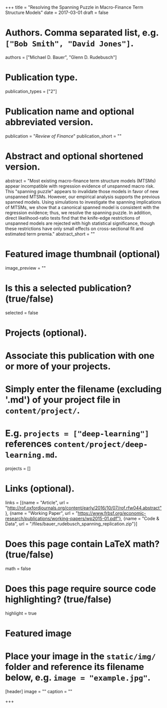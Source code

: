 +++
title = "Resolving the Spanning Puzzle in Macro-Finance Term Structure Models"
date = 2017-03-01
draft = false

# Authors. Comma separated list, e.g. `["Bob Smith", "David Jones"]`.
authors = ["Michael D. Bauer", "Glenn D. Rudebusch"]

# Publication type.
publication_types = ["2"]

# Publication name and optional abbreviated version.
publication = "*Review of Finance*"
publication_short = ""

# Abstract and optional shortened version.
abstract = "Most existing macro-finance term structure models (MTSMs) appear incompatible with regression evidence of unspanned macro risk. This \"spanning puzzle\" appears to invalidate those models in favor of new unspanned MTSMs. However, our empirical analysis supports the previous spanned models. Using simulations to investigate the spanning implications of MTSMs, we show that a canonical spanned model is consistent with the regression evidence; thus, we resolve the spanning puzzle. In addition, direct likelihood-ratio tests find that the knife-edge restrictions of unspanned models are rejected with high statistical significance, though these restrictions have only small effects on cross-sectional fit and estimated term premia."
abstract_short = ""

# Featured image thumbnail (optional)
image_preview = ""

# Is this a selected publication? (true/false)
selected = false

# Projects (optional).
#   Associate this publication with one or more of your projects.
#   Simply enter the filename (excluding '.md') of your project file in `content/project/`.
#   E.g. `projects = ["deep-learning"]` references `content/project/deep-learning.md`.
projects = []

# Links (optional).
links = [{name = "Article", url = "http://rof.oxfordjournals.org/content/early/2016/10/07/rof.rfw044.abstract"},
{name = "Working Paper", url = "https://www.frbsf.org/economic-research/publications/working-papers/wp2015-01.pdf"},
{name = "Code & Data", url = "/files/bauer_rudebusch_spanning_replication.zip"}]

# Does this page contain LaTeX math? (true/false)
math = false

# Does this page require source code highlighting? (true/false)
highlight = true

# Featured image
# Place your image in the `static/img/` folder and reference its filename below, e.g. `image = "example.jpg"`.
[header]
image = ""
caption = ""

+++
